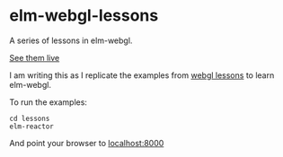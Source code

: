 # elm-webgl-lessons

A series of lessons in elm-webgl.

[See them live](https://nacmartin.github.io/elm-webgl-lessons/)

I am writing this as I replicate the examples from [webgl lessons](http://learningwebgl.com/blog/?page_id=1217) to learn elm-webgl.

To run the examples:

````
cd lessons
elm-reactor
`````

And point your browser to [localhost:8000](http://localhost:8000)
